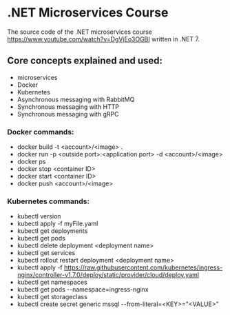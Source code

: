 # .NET Microservices Course

The source code of the .NET microservices course https://www.youtube.com/watch?v=DgVjEo3OGBI written in .NET 7. 

## Core concepts explained and used: 
 - microservices
 - Docker
 - Kubernetes
 - Asynchronous messaging with RabbitMQ
 - Synchronous messaging with HTTP
 - Synchronous messaging with gRPC


### Docker commands: 
- docker build -t \<account\>/\<image\> .
- docker run -p \<outside port\>:\<application port\> -d \<account\>/\<image\>
- docker ps
- docker stop \<container ID\>
- docker start \<container ID\>
- docker push \<account\>/\<image\>
  
### Kubernetes commands:
- kubectl version
- kubectl apply -f myFile.yaml
- kubectl get deployments
- kubectl get pods
- kubectl delete deployment \<deployment name\>
- kubectl get services
- kubectl rollout restart deployment \<deployment name\>
- kubectl apply -f https://raw.githubusercontent.com/kubernetes/ingress-nginx/controller-v1.7.0/deploy/static/provider/cloud/deploy.yaml
- kubectl get namespaces
- kubectl get pods --namespace=ingress-nginx
- kubectl get storageclass
- kubectl create secret generic mssql --from-literal=\<KEY\>="\<VALUE\>"
